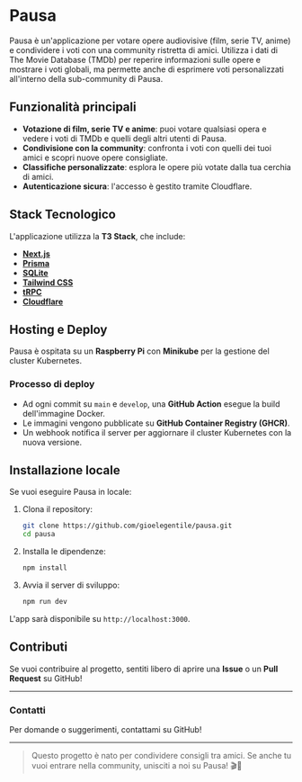 # Pausa

Pausa è un'applicazione per votare opere audiovisive (film, serie TV, anime) e condividere i voti con una community ristretta di amici. Utilizza i dati di The Movie Database (TMDb) per reperire informazioni sulle opere e mostrare i voti globali, ma permette anche di esprimere voti personalizzati all'interno della sub-community di Pausa.

## Funzionalità principali

- **Votazione di film, serie TV e anime**: puoi votare qualsiasi opera e vedere i voti di TMDb e quelli degli altri utenti di Pausa.
- **Condivisione con la community**: confronta i voti con quelli dei tuoi amici e scopri nuove opere consigliate.
- **Classifiche personalizzate**: esplora le opere più votate dalla tua cerchia di amici.
- **Autenticazione sicura**: l'accesso è gestito tramite Cloudflare.

## Stack Tecnologico

L'applicazione utilizza la **T3 Stack**, che include:
- [**Next.js**](https://nextjs.org)
- [**Prisma**](https://prisma.io)
- [**SQLite**](https://www.sqlite.org/)
- [**Tailwind CSS**](https://tailwindcss.com)
- [**tRPC**](https://trpc.io)
- [**Cloudflare**](https://www.cloudflare.com/)


## Hosting e Deploy

Pausa è ospitata su un **Raspberry Pi** con **Minikube** per la gestione del cluster Kubernetes.

### Processo di deploy
- Ad ogni commit su `main` e `develop`, una **GitHub Action** esegue la build dell'immagine Docker.
- Le immagini vengono pubblicate su **GitHub Container Registry (GHCR)**.
- Un webhook notifica il server per aggiornare il cluster Kubernetes con la nuova versione.

## Installazione locale

Se vuoi eseguire Pausa in locale:

1. Clona il repository:
   ```sh
   git clone https://github.com/gioelegentile/pausa.git
   cd pausa
   ```

2. Installa le dipendenze:
   ```sh
   npm install
   ```

3. Avvia il server di sviluppo:
   ```sh
   npm run dev
   ```

L'app sarà disponibile su `http://localhost:3000`.

## Contributi

Se vuoi contribuire al progetto, sentiti libero di aprire una **Issue** o un **Pull Request** su GitHub!

---

### Contatti

Per domande o suggerimenti, contattami su GitHub!

---

> Questo progetto è nato per condividere consigli tra amici. Se anche tu vuoi entrare nella community, unisciti a noi su Pausa! 🎬🍿

